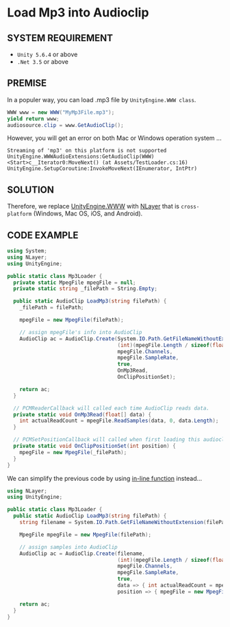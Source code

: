 # Load Mp3 into Audioclip

## SYSTEM REQUIREMENT
 - `Unity 5.6.4` or above
 - `.Net 3.5` or above

## PREMISE
In a populer way, you can load .mp3 file by `UnityEngine.WWW class`. 
```cs
WWW www = new WWW("MyMp3File.mp3");
yield return www;
audiosource.clip = www.GetAudioClip();
```
However, you will get an error on both Mac or Windows operation system ...
```
Streaming of 'mp3' on this platform is not supported
UnityEngine.WWWAudioExtensions:GetAudioClip(WWW)
<Start>c__Iterator0:MoveNext() (at Assets/TestLoader.cs:16)
UnityEngine.SetupCoroutine:InvokeMoveNext(IEnumerator, IntPtr)
```

## SOLUTION
Therefore, we replace [UnityEngine.WWW](https://docs.unity3d.com/ScriptReference/WWW.html) with [NLayer](https://github.com/naudio/NLayer) that is `cross-platform` (Windows, Mac OS, iOS, and Android).

## CODE EXAMPLE

```cs
using System;
using NLayer;
using UnityEngine;

public static class Mp3Loader {
  private static MpegFile mpegFile = null;
  private static string _filePath = String.Empty;

  public static AudioClip LoadMp3(string filePath) {
    _filePath = filePath;

    mpegFile = new MpegFile(filePath);

    // assign mpegFile's info into AudioClip
    AudioClip ac = AudioClip.Create(System.IO.Path.GetFileNameWithoutExtension(filePath),
                                    (int)(mpegFile.Length / sizeof(float) / mpegFile.Channels),
                                    mpegFile.Channels,
                                    mpegFile.SampleRate,
                                    true,
                                    OnMp3Read,
                                    OnClipPositionSet);

    return ac;
  }

  // PCMReaderCallback will called each time AudioClip reads data.
  private static void OnMp3Read(float[] data) {
    int actualReadCount = mpegFile.ReadSamples(data, 0, data.Length);
  }

  // PCMSetPositionCallback will called when first loading this audioclip
  private static void OnClipPositionSet(int position) {
    mpegFile = new MpegFile(_filePath);
  }
}
```

We can simplify the previous code by using [in-line function](https://stackoverflow.com/questions/4900069/how-to-make-inline-functions-in-c-sharp) instead...
```cs
using NLayer;
using UnityEngine;

public static class Mp3Loader {
  public static AudioClip LoadMp3(string filePath) {
    string filename = System.IO.Path.GetFileNameWithoutExtension(filePath);

    MpegFile mpegFile = new MpegFile(filePath);

    // assign samples into AudioClip
    AudioClip ac = AudioClip.Create(filename,
                                    (int)(mpegFile.Length / sizeof(float) / mpegFile.Channels),
                                    mpegFile.Channels,
                                    mpegFile.SampleRate,
                                    true,
                                    data => { int actualReadCount = mpegFile.ReadSamples(data, 0, data.Length); },
                                    position => { mpegFile = new MpegFile(filePath); });

    return ac;
  }
}
```
